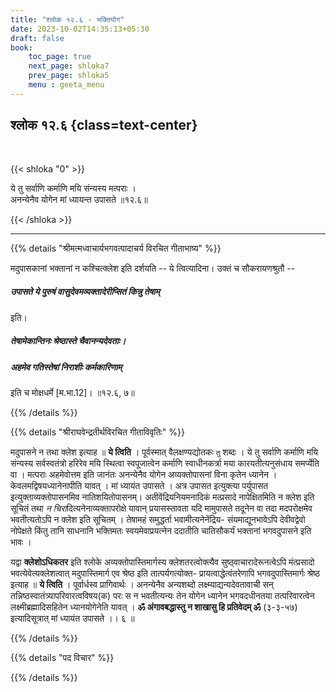```yaml
---
title: "श्लोक १२.६ - भक्तियोग"
date: 2023-10-02T14:35:13+05:30
draft: false
book:
    toc_page: true
    next_page: shloka7
    prev_page: shloka5
    menu : geeta_menu
---
```




## श्लोक १२.६ {class=text-center}

<br/>

{{< shloka  "0"  >}}

ये तु सर्वाणि कर्माणि मयि संन्यस्य मत्पराः ।  
अनन्येनैव योगेन मां ध्यायन्त उपासते ॥१२.६॥

{{< /shloka >}}

---


{{% details "श्रीमत्मध्वाचार्यभगवत्पादाचर्य विरचित  गीताभाष्य" %}}

मदुपासकानां भक्तानां न कश्चित्क्लेश इति दर्शयति -- ये त्वित्यादिना। 
उक्तं च सौकरायणश्रुतौ -- 
##### उपासते ये पुरुषं वासुदेवमव्यक्तादेरीप्सितं किन्नु तेषाम् 
इति।
##### तेषामेकान्तिनः श्रेष्ठास्ते चैवानन्यदेवताः। 
##### अहमेव गतिस्तेषां निराशीः कर्मकारिणाम् 
इति च मोक्षधर्मे [म.भा.12]। ॥१२.६, ७॥

{{% /details %}}



{{% details "श्रीराघवेन्द्रतीर्थविरचित गीताविवृतिः" %}}

मदुपासने न तथा क्लेश  इत्याह ॥ **ये त्विति** । 
पूर्वस्मात् वैलक्षण्यद्योतकः `तु` शब्दः । ये तु सर्वाणि 
कर्माणि मयि संन्यस्य सर्वस्वतंत्रो हरिरेव मयि स्थित्वा 
स्वपूजात्वेन कर्माणि स्वाधीनकर्त्रा मया 
कारयतीत्यनुसंधाय समर्प्येति वा । मत्पराः अहमेवोत्तम इति 
जानंतः अनन्येनैव योगेन अव्यक्तोपासनां विना कृतेन 
ध्यानेन । केवलमद्विषयध्यानेनापीति यावत्‌ ।
मां ध्यायंत उपासते । अत्र उपासत इत्युक्त्या पर्युपासत
इत्युक्ताव्यक्तोपासनमिव नातिशयितोपासनम्‌। 
अतीवेंद्रियनियमनादिकं मत्प्रसादे 
नापेक्षितमिति न क्लेश इति सूचितं तथा 
*न चिरा*दित्यनेनाव्यक्तापरोक्षे
यावान्‌ प्रयासस्तावता यदि मामुपासते तदूनेन वा तदा 
मदपरोक्षमेव भवतीत्यतोऽपि न क्लेश इति सूचितम्‌ । 
तेषामहं समुद्धर्ता भवामीत्यनेनेंद्रिय- संयमाद्यूनभावेऽपि 
देवीवद्वेवो नोपेक्षते किंतु तानि साधनानि 
भक्तिमतः स्वयमेवाप्रयत्नेन ददातीति चातिसौकर्यं भक्तानां 
भगवदुपासने इति भावः ।    

यद्वा **क्लेशोऽधिकतर** इति  श्लोके 
अव्यक्तोपास्तिमार्गस्य क्लेशतरत्वोक्त्यैव 
सुष्ठ्वाचारादेरूनत्वेऽपि मंत्प्रसादो 
भवत्येवेत्यक्लेशत्वात् मदुपास्तिमार्ग एव श्रेष्ठ इति
तात्पर्यगत्योक्त- प्रायत्वाद्धेत्वंतरेणापि 
भगवदुपास्तिमार्गः श्रेष्ठ इत्याह ॥ **ये त्विति** ।
पूर्वार्धस्व प्रागिवार्थः । अनन्येनैव अन्यशब्दो 
लक्ष्म्याद्यन्यदेवतावाची सन्‌ 
तन्निष्ठस्वातंत्र्यापरिवारत्वविषय(क) परः स न भवतीत्यन्यः 
तेन योगेन ध्यानेन भगवदधीनतया तत्परिवारत्वेन 
लक्ष्मीब्रह्मादिसहितेन ध्यानयोगेनेति
यावत्‌ । **ॐ अंगावबद्धास्तु न शाखासु हि प्रतिवेदम्‌ ॐ** 
(३-३-५७) इत्यादिसूत्रात्‌ मां ध्यायंत उपासते ।। ६ ॥

{{% /details %}}



{{% details "पद विचार" %}}


{{% /details %}}
